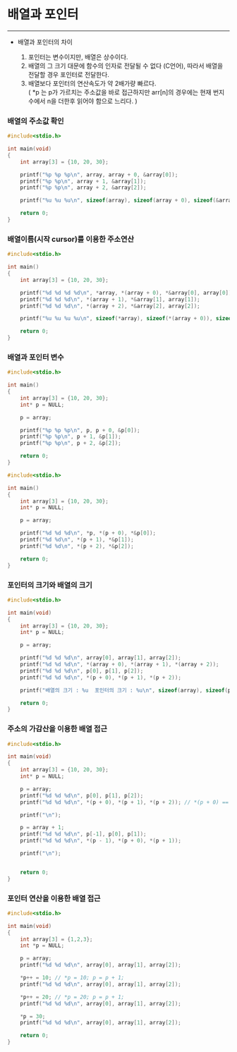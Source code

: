 # 배열과 포인터
---

- 배열과 포인터의 차이 
   
  1. 포인터는 변수이지만, 배열은 상수이다.  
  2. 배열의 그 크기 대문에 함수의 인자로 전달될 수 없다 (C언어), 따라서 배열을 전달할 경우 포인터로 전달한다.  
  3. 배열보다 포인터의 연산속도가 약 2배가량 빠르다.   
     ( *p 는 p가 가르치는 주소값을 바로 접근하지만 arr[n]의 경우에는 현재 번지수에서 n을 더한후 읽어야 함으로 느리다. )   

 
### 배열의 주소값 확인 

```c 
#include<stdio.h>

int main(void)
{
    int array[3] = {10, 20, 30};

    printf("%p %p %p\n", array, array + 0, &array[0]);
    printf("%p %p\n", array + 1, &array[1]);
    printf("%p %p\n", array + 2, &array[2]);

    printf("%u %u %u\n", sizeof(array), sizeof(array + 0), sizeof(&array[0]));

    return 0;
}

```

### 배열이름(시작 cursor)를 이용한 주소연산 

```c 
#include<stdio.h>

int main()
{
    int array[3] = {10, 20, 30};

    printf("%d %d %d %d\n", *array, *(array + 0), *&array[0], array[0]);
    printf("%d %d %d\n", *(array + 1), *&array[1], array[1]);
    printf("%d %d %d\n", *(array + 2), *&array[2], array[2]);

    printf("%u %u %u %u\n", sizeof(*array), sizeof(*(array + 0)), sizeof(*&array[0]), sizeof(array[0]));

    return 0;
}
```

### 배열과 포인터 변수 

```c 
#include<stdio.h>

int main()
{
    int array[3] = {10, 20, 30};
    int* p = NULL;

    p = array;

    printf("%p %p %p\n", p, p + 0, &p[0]);
    printf("%p %p\n", p + 1, &p[1]);
    printf("%p %p\n", p + 2, &p[2]);

    return 0;
}
```

```c 
#include<stdio.h>

int main()
{
    int array[3] = {10, 20, 30};
    int* p = NULL;

    p = array;

    printf("%d %d %d\n", *p, *(p + 0), *&p[0]);
    printf("%d %d\n", *(p + 1), *&p[1]);
    printf("%d %d\n", *(p + 2), *&p[2]);

    return 0;
}
```

### 포인터의 크기와 배열의 크기

```c 
#include<stdio.h>

int main(void)
{
    int array[3] = {10, 20, 30};
    int* p = NULL;

    p = array;

    printf("%d %d %d\n", array[0], array[1], array[2]);
    printf("%d %d %d\n", *(array + 0), *(array + 1), *(array + 2));
    printf("%d %d %d\n", p[0], p[1], p[2]);
    printf("%d %d %d\n", *(p + 0), *(p + 1), *(p + 2));

    printf("배열의 크기 : %u  포인터의 크기 : %u\n", sizeof(array), sizeof(p));

    return 0;
}
```


### 주소의 가감산을 이용한 배열 접근

```c 
#include<stdio.h>

int main(void)
{
    int array[3] = {10, 20, 30};
    int* p = NULL;

    p = array;
    printf("%d %d %d\n", p[0], p[1], p[2]);
    printf("%d %d %d\n", *(p + 0), *(p + 1), *(p + 2)); // *(p + 0) == *p

    printf("\n");

    p = array + 1;
    printf("%d %d %d\n", p[-1], p[0], p[1]);
    printf("%d %d %d\n", *(p - 1), *(p + 0), *(p + 1));

    printf("\n");


    return 0;
}
```

### 포인터 연산을 이용한 배열 접근

```c
#include<stdio.h>

int main(void)
{
    int array[3] = {1,2,3};
    int *p = NULL;

    p = array;
    printf("%d %d %d\n", array[0], array[1], array[2]); 

    *p++ = 10; // *p = 10; p = p + 1;
    printf("%d %d %d\n", array[0], array[1], array[2]);

    *p++ = 20; // *p = 20; p = p + 1;
    printf("%d %d %d\n", array[0], array[1], array[2]);

    *p = 30;
    printf("%d %d %d\n", array[0], array[1], array[2]);

    return 0;
}
```